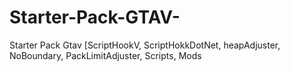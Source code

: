 # Starter-Pack-GTAV-
Starter Pack Gtav [ScriptHookV, ScriptHokkDotNet, heapAdjuster, NoBoundary, PackLimitAdjuster, Scripts, Mods
